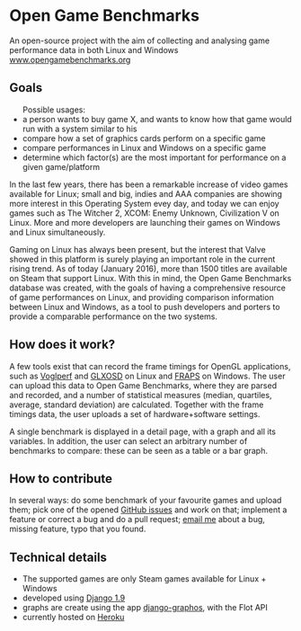 
<h1>Open Game Benchmarks</h1>

An open-source project with the aim of collecting and analysing game performance data in both Linux and Windows
<br>
<a href="www.opengamebenchmarks.org" target="new">www.opengamebenchmarks.org</a>


<h2>Goals</h2>
<p>
<ul>
Possible usages:
<li>a person wants to buy game X, and wants to know how that game would run with a system similar to his</li>
<li>compare how a set of graphics cards perform on a specific game</li>
<li>compare performances in Linux and Windows on a specific game</li>
<li>determine which factor(s) are the most important for performance on a given game/platform</li>
</ul>
</p>

<p>In the last few years, there has been a remarkable increase of video games available for Linux; small and big, indies and AAA companies are showing more interest in this Operating System evey day, and today we can enjoy games such as The Witcher 2, XCOM: Enemy Unknown, Civilization V on Linux. More and more developers are launching their games on Windows and Linux simultaneously.</p>
<p>Gaming on Linux has always been present, but the interest that Valve showed in this platform is surely playing an important role in the current rising trend. As of today (January 2016), more than 1500 titles are available on Steam that support Linux. With this in mind, the Open Game Benchmarks database was created, with the goals of having a comprehensive resource of game performances on Linux, and providing comparison information between Linux and Windows, as a tool to push developers and porters to provide a comparable performance on the two systems.</p>


<h2>How does it work?</h2>
<p>A few tools exist that can record the frame timings for OpenGL applications, such as <a href="https://github.com/ValveSoftware/voglperf" target="new">Voglperf</a> and <a href="https://glxosd.nickguletskii.com/" target="new">GLXOSD</a> on Linux and <a href="http://www.fraps.com/" target="new">FRAPS</a> on Windows. The user can upload this data to Open Game Benchmarks, where they are parsed and recorded, and a number of statistical measures (median, quartiles, average, standard deviation) are calculated. Together with the frame timings data, the user uploads a set of hardware+software settings.</p>
 
<p>A single benchmark is displayed in a detail page, with a graph and all its variables. In addition, the user can select an arbitrary number of benchmarks to compare: these can be seen as a table or a bar graph.</p>



<h2>How to contribute</h2>
<p>In several ways: do some benchmark of your favourite games and upload them; pick one of the opened <a href="https://github.com/wbasile/Open-Game-Benchmarks/issues">GitHub issues</a> and work on that; implement a feature or correct a bug and do a pull request; <a href="mailto:admin@opengamebenchmarks.org">email me</a> about a bug, missing feature, typo that you found.
</p>

<h2>Technical details</h2>
<p>
<ul>
<li>The supported games are only Steam games available for Linux + Windows</li>
<li>developed using <a href="https://www.djangoproject.com/" target="new">Django 1.9</a></li>
<li>graphs are create using the app <a href="https://github.com/agiliq/django-graphos" target="new">django-graphos</a>, with the Flot API</li>
<li>currently hosted on <a href="https://www.heroku.com/" target="new">Heroku</a></li>
</ul>
</p>
